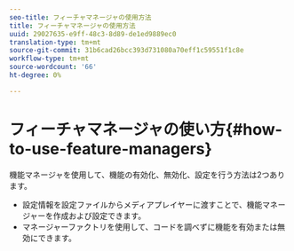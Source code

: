 ```yaml
---
seo-title: フィーチャマネージャの使用方法
title: フィーチャマネージャの使用方法
uuid: 29027635-e9ff-48c3-8d89-de1ed9889ec0
translation-type: tm+mt
source-git-commit: 31b6cad26bcc393d731080a70eff1c59551f1c8e
workflow-type: tm+mt
source-wordcount: '66'
ht-degree: 0%

---
```



# フィーチャマネージャの使い方{#how-to-use-feature-managers}

機能マネージャを使用して、機能の有効化、無効化、設定を行う方法は2つあります。

* 設定情報を設定ファイルからメディアプレイヤーに渡すことで、機能マネージャーを作成および設定できます。
* マネージャーファクトリを使用して、コードを調べずに機能を有効または無効にできます。

